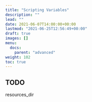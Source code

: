 ```yaml
---
title: "Scripting Variables"
description: ""
lead: ""
date: 2021-06-07T14:00:00+00:00
lastmod: "2021-06-25T12:56:49+00:00"
draft: true
images: []
menu:
  docs:
    parent: "advanced"
weight: 102
toc: true
---
```




## TODO

resources\_dir
